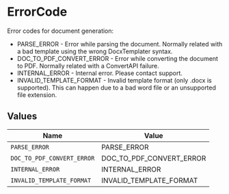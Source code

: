 # ErrorCode

Error codes for document generation:
- PARSE_ERROR - Error while parsing the document. Normally related with a bad template using the wrong DocxTemplater syntax.
- DOC_TO_PDF_CONVERT_ERROR - Error while converting the document to PDF. Normally related with a ConvertAPI failure.
- INTERNAL_ERROR - Internal error. Please contact support.
- INVALID_TEMPLATE_FORMAT - Invalid template format (only .docx is supported). This can happen due to a bad word file or an unsupported file extension.



## Values

| Name                       | Value                      |
| -------------------------- | -------------------------- |
| `PARSE_ERROR`              | PARSE_ERROR                |
| `DOC_TO_PDF_CONVERT_ERROR` | DOC_TO_PDF_CONVERT_ERROR   |
| `INTERNAL_ERROR`           | INTERNAL_ERROR             |
| `INVALID_TEMPLATE_FORMAT`  | INVALID_TEMPLATE_FORMAT    |